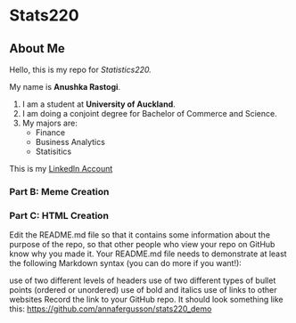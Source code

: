# Stats220
## About Me

Hello, this is my repo for *Statistics220.* 

My name is **Anushka Rastogi**.

1. I am a student at **University of Auckland**.
2. I am doing a conjoint degree for Bachelor of Commerce and Science.
3. My majors are:
   - Finance
   - Business Analytics
   - Statisitics

This is my [Linkedln Account](www.linkedin.com/in/anushka-rastogi-60228b22b)


### Part B: Meme Creation


### Part C: HTML Creation


Edit the README.md file so that it contains some information about the purpose of the repo, so that other people who view your repo on GitHub know why you made it. Your README.md file needs to demonstrate at least the following Markdown syntax (you can do more if you want!):

use of two different levels of headers
use of two different types of bullet points (ordered or unordered)
use of bold and italics
use of links to other websites
Record the link to your GitHub repo. It should look something like this: https://github.com/annafergusson/stats220_demo



